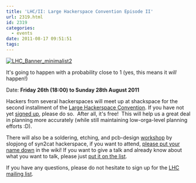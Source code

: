 ```yaml
---
title: 'LHC/II: Large Hackerspace Convention Episode II'
url: 2319.html
id: 2319
categories:
  - events
date: 2011-08-17 09:51:51
tags:
---
```


[![](https://blog.shackspace.de/wp-content/uploads/2011/06/LHC_Banner_minimalist2.jpg "LHC_Banner_minimalist2")](https://blog.shackspace.de/wp-content/uploads/2011/06/LHC_Banner_minimalist2.jpg)

It's going to happen with a probability close to 1 (yes, this means it _will_ happen!)

Date: **Friday 26th **(18:00)** to Sunday 28th August 2011**

Hackers from several hackerspaces will meet up at shackspace for the second installment of the [Large Hackerspace Convention](https://blog.shackspace.de/lhcii).
If you have not yet [signed up](https://blog.shackspace.de/wiki/doku.php?id=event:lhc-ii:anmeldung), please do so.  After all, it's free!  This will help us a great deal in planning more accurately (while still maintaining low-orga-level planning efforts :D).

There will also be a soldering, etching, and pcb-design [workshop](https://blog.shackspace.de/wiki/doku.php?id=event:lhc-ii:talks_workshops#workshops) by slopjong of syn2cat hackerspace, if you want to attend, [please put your name down](https://blog.shackspace.de/wiki/doku.php?id=event:lhc-ii:talks_workshops#workshops) in the wiki!
If you want to give a talk and already know about what you want to talk, please just [put it on the list](https://blog.shackspace.de/wiki/doku.php?id=event:lhc-ii:talks_workshops#talks).

If you have any questions, please do not hesitate to sign up for the [LHC mailing list](https://lists.shackspace.de/mailman/listinfo/lhcii).